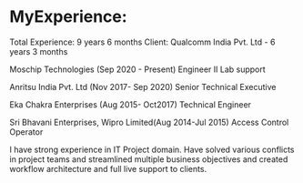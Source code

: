 # MyExperience:
Total Experience: 9 years 6 months
Client: Qualcomm India Pvt. Ltd - 6 years 3 months

Moschip Technologies (Sep 2020 - Present)
Engineer II Lab support

Anritsu India Pvt. Ltd (Nov 2017- Sep 2020) 
Senior Technical Executive

Eka Chakra Enterprises (Aug 2015- Oct2017)
Technical Engineer

Sri Bhavani Enterprises, Wipro Limited(Aug 2014-Jul 2015)
Access Control Operator

I have strong experience in IT Project domain.
Have solved various conflicts in project teams and streamlined multiple business objectives and created workflow architecture and full live support to clients.
